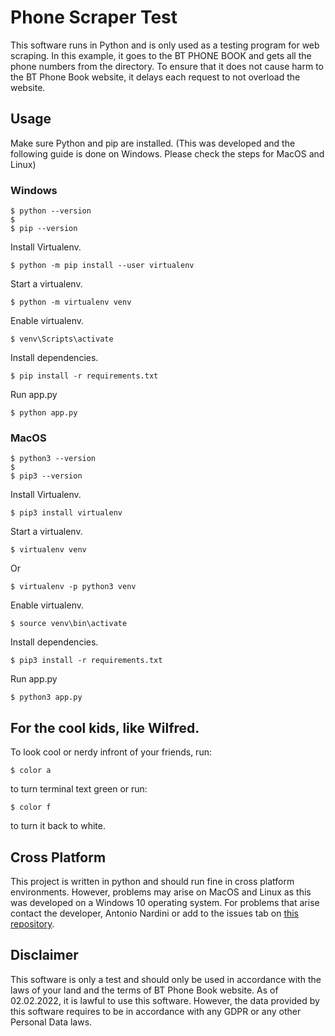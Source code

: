 # Phone Scraper Test

This software runs in Python and is only used as a testing program for web scraping. In this example, it goes to the BT PHONE BOOK and gets all the phone numbers from the directory. To ensure that it does not cause harm to the BT Phone Book website, it delays each request to not overload the website.

## Usage

Make sure Python and pip are installed. (This was developed and the following guide is done on Windows. Please check the steps for MacOS and Linux)

### Windows

```
$ python --version
$
$ pip --version
```

Install Virtualenv.

```
$ python -m pip install --user virtualenv
```

Start a virtualenv.

```
$ python -m virtualenv venv
```

Enable virtualenv.

```
$ venv\Scripts\activate
```

Install dependencies.

```
$ pip install -r requirements.txt
```

Run app.py

```
$ python app.py
```

### MacOS

```
$ python3 --version
$
$ pip3 --version
```

Install Virtualenv.

```
$ pip3 install virtualenv
```

Start a virtualenv.

```
$ virtualenv venv
```

Or

```
$ virtualenv -p python3 venv
```

Enable virtualenv.

```
$ source venv\bin\activate
```

Install dependencies.

```
$ pip3 install -r requirements.txt
```

Run app.py

```
$ python3 app.py
```

## For the cool kids, like Wilfred.

To look cool or nerdy infront of your friends, run:

```
$ color a
```

to turn terminal text green or run:

```
$ color f
```

to turn it back to white.

## Cross Platform

This project is written in python and should run fine in cross platform environments. However, problems may arise on MacOS and Linux as this was developed on a Windows 10 operating system. For problems that arise contact the developer, Antonio Nardini or add to the issues tab on [this repository](https://github.com/NardiniA/phone-scraper-test/issues).

## Disclaimer

This software is only a test and should only be used in accordance with the laws of your land and the terms of BT Phone Book website. As of 02.02.2022, it is lawful to use this software. However, the data provided by this software requires to be in accordance with any GDPR or any other Personal Data laws.
